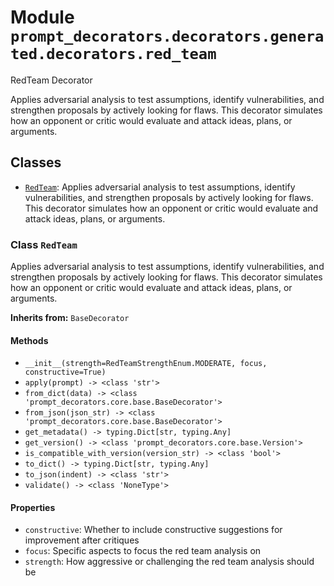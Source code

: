 # Module `prompt_decorators.decorators.generated.decorators.red_team`

RedTeam Decorator

Applies adversarial analysis to test assumptions, identify vulnerabilities, and strengthen proposals by actively looking for flaws. This decorator simulates how an opponent or critic would evaluate and attack ideas, plans, or arguments.

## Classes

- [`RedTeam`](#class-redteam): Applies adversarial analysis to test assumptions, identify vulnerabilities, and strengthen proposals by actively looking for flaws. This decorator simulates how an opponent or critic would evaluate and attack ideas, plans, or arguments.

### Class `RedTeam`

Applies adversarial analysis to test assumptions, identify vulnerabilities, and strengthen proposals by actively looking for flaws. This decorator simulates how an opponent or critic would evaluate and attack ideas, plans, or arguments.

**Inherits from:** `BaseDecorator`

#### Methods

- `__init__(strength=RedTeamStrengthEnum.MODERATE, focus, constructive=True)`
- `apply(prompt) -> <class 'str'>`
- `from_dict(data) -> <class 'prompt_decorators.core.base.BaseDecorator'>`
- `from_json(json_str) -> <class 'prompt_decorators.core.base.BaseDecorator'>`
- `get_metadata() -> typing.Dict[str, typing.Any]`
- `get_version() -> <class 'prompt_decorators.core.base.Version'>`
- `is_compatible_with_version(version_str) -> <class 'bool'>`
- `to_dict() -> typing.Dict[str, typing.Any]`
- `to_json(indent) -> <class 'str'>`
- `validate() -> <class 'NoneType'>`
#### Properties

- `constructive`: Whether to include constructive suggestions for improvement after critiques
- `focus`: Specific aspects to focus the red team analysis on
- `strength`: How aggressive or challenging the red team analysis should be
